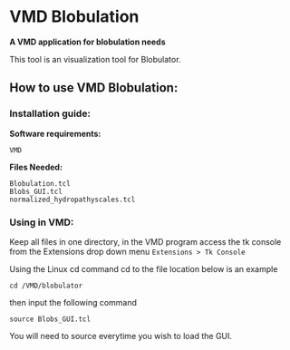 # VMD Blobulation

**A VMD application for blobulation needs**

This tool is an visualization tool for Blobulator.

## How to use VMD Blobulation: 

### Installation guide:

**Software requirements:** 

```VMD```

**Files Needed:**

``` 
Blobulation.tcl
Blobs_GUI.tcl
normalized_hydropathyscales.tcl
```

### Using in VMD:

Keep all files in one directory, in the VMD program access the tk console
from the Extensions drop down menu 
`Extensions > Tk Console`

Using the Linux cd command cd to the file location below is an example

``` cd /VMD/blobulator ```
 
 then input the following command 

``` source Blobs_GUI.tcl ``` 

You will need to source everytime you wish to load the GUI. 
